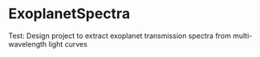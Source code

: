 # ExoplanetSpectra
Test: Design project to extract exoplanet transmission spectra from multi-wavelength light curves
